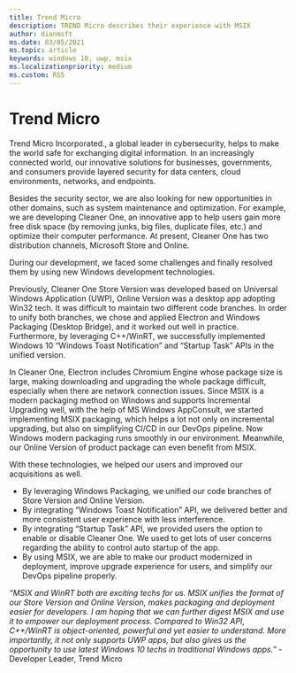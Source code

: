 ```yaml
---
title: Trend Micro
description: TREND Micro describes their experience with MSIX
author: dianmsft
ms.date: 03/05/2021
ms.topic: article
keywords: windows 10, uwp, msix
ms.localizationpriority: medium
ms.custom: RS5
---
```

# Trend Micro
Trend Micro Incorporated., a global leader in cybersecurity, helps to make the world safe for exchanging digital information. In an increasingly connected world, our innovative solutions for businesses, governments, and consumers provide layered security for data centers, cloud environments, networks, and endpoints.

Besides the security sector, we are also looking for new opportunities in other domains, such as system maintenance and optimization. For example, we are developing Cleaner One, an innovative app to help users gain more free disk space (by removing junks, big files, duplicate files, etc.) and optimize their computer performance. At present, Cleaner One has two distribution channels, Microsoft Store and Online.

During our development, we faced some challenges and finally resolved them by using new Windows development technologies. 

Previously, Cleaner One Store Version was developed based on Universal Windows Application (UWP), Online Version was a desktop app adopting Win32 tech. It was difficult to maintain two different code branches. In order to unify both branches, we chose and applied Electron and Windows Packaging (Desktop Bridge), and it worked out well in practice. Furthermore, by leveraging C++/WinRT, we successfully implemented Windows 10 “Windows Toast Notification” and “Startup Task” APIs in the unified version.  

In Cleaner One,  Electron includes Chromium Engine whose package size is large, making downloading and upgrading the whole package difficult, especially when there are network connection issues. Since MSIX is a modern packaging method on Windows and supports Incremental Upgrading well, with the help of MS Windows AppConsult, we started implementing MSIX packaging, which helps a lot not only on incremental upgrading, but also on simplifying CI/CD in our DevOps pipeline. Now Windows modern packaging runs smoothly in our environment. Meanwhile, our Online Version of product package can even benefit from MSIX.

With these technologies, we helped our users and improved our acquisitions as well. 
-	By leveraging Windows Packaging, we unified our code branches of Store Version and Online Version.
-	By integrating “Windows Toast Notification” API, we delivered better and more consistent user experience with less interference.
-	By integrating “Startup Task” API, we provided users the option to enable or disable Cleaner One. We used to get lots of user concerns regarding the ability to control auto startup of the app.
-	By using MSIX, we are able to make our product modernized in deployment, improve upgrade experience for users, and simplify our DevOps pipeline properly.

*“MSIX and WinRT both are exciting techs for us. MSIX unifies the format of our Store Version and Online Version, makes packaging and deployment easier for developers.  I am hoping that we can further digest MSIX and use it to empower our deployment process. Compared to Win32 API, C++/WinRT is object-oriented, powerful and yet easier to understand. More importantly, it not only supports UWP apps, but also gives us the opportunity to use latest Windows 10 techs in traditional Windows apps.”* -  Developer Leader, Trend Micro
